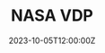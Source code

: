 ---
title: "NASA VDP"
date: 2023-10-05T12:00:00Z
draft: false
tags: ["NASA", "VDP", "Cybersecurity", "Technology", "Bug Bounty"]
categories: ["Tech"]
description: ""
cover:
    image: "images/nasa.png"
    relative: false
---